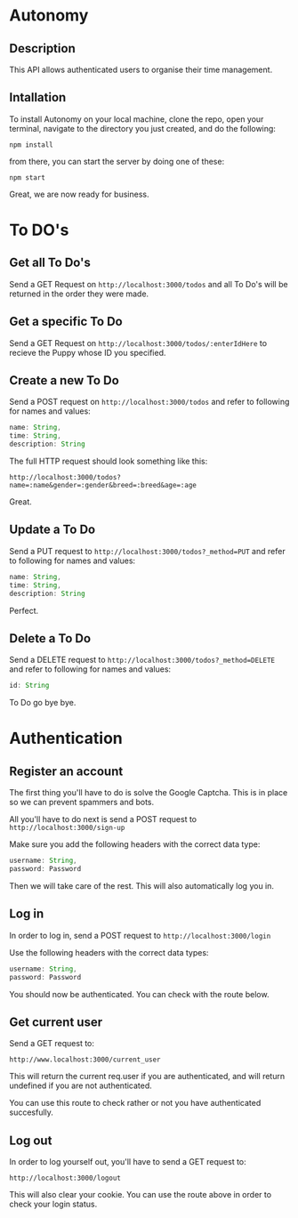 # Autonomy

## Description
This API allows authenticated users to organise their time management.

## Intallation
To install Autonomy on your local machine, clone the repo, open your terminal, navigate to the directory you just created, and do the following:

```
npm install
```

from there, you can start the server by doing one of these:

```
npm start
```
Great, we are now ready for business.

# To DO's

## Get all To Do's

Send a GET Request on ```http://localhost:3000/todos``` and all To Do's will be returned in the order they were made.

## Get a specific To Do

Send a GET Request on  ```http://localhost:3000/todos/:enterIdHere``` to recieve the Puppy whose ID you specified.

## Create a new To Do

Send a POST request on ```http://localhost:3000/todos``` and refer to following for names and values:

```js
name: String,
time: String,
description: String
```

The full HTTP request should look something like this:

`http://localhost:3000/todos?name=:name&gender=:gender&breed=:breed&age=:age`

Great.

## Update a To Do

Send a PUT request to ```http://localhost:3000/todos?_method=PUT``` and refer to following for names and values:

```js
name: String,
time: String,
description: String
```
Perfect.

## Delete a To Do

Send a DELETE request to ```http://localhost:3000/todos?_method=DELETE``` and refer to following for names and values:

```js
id: String
```

To Do go bye bye.

# Authentication

## Register an account

The first thing you'll have to do is solve the Google Captcha. This is in place so we can prevent spammers and bots.

All you'll have to do next is send a POST request to `http://localhost:3000/sign-up`  

Make sure you add the following headers with the correct data type:

```js
username: String,
password: Password
```

Then we will take care of the rest. This will also automatically log you in.

## Log in

In order to log in, send a POST request to ```http://localhost:3000/login```

Use the following headers with the correct data types:

```js
username: String,
password: Password
```

You should now be authenticated. You can check with the route below.

## Get current user

Send a GET request to:

`http://www.localhost:3000/current_user`

This will return the current req.user if you are authenticated, and will return undefined if you are not authenticated.

You can use this route to check rather or not you have authenticated succesfully.


## Log out

In order to log yourself out, you'll have to send a GET request to:

`http://localhost:3000/logout`

This will also clear your cookie. You can use the route above in order to check your login status. 
